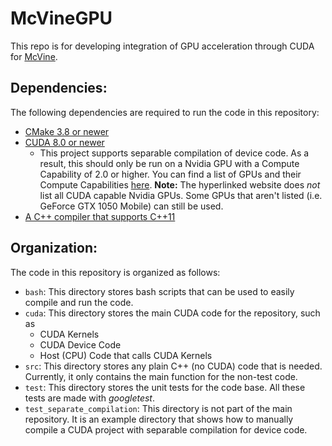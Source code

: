 # McVineGPU

This repo is for developing integration of GPU acceleration through CUDA for [McVine](https://github.com/mcvine/mcvine).

## Dependencies:

The following dependencies are required to run the code in this repository:
* [CMake 3.8 or newer](https://cmake.org/)
* [CUDA 8.0 or newer](https://developer.nvidia.com/cuda-toolkit)
  * This project supports separable compilation of device code. As a result, this should only be run on a Nvidia GPU with a Compute Capability of 2.0 or higher. You can find a list of GPUs and their Compute Capabilities [here](https://developer.nvidia.com/cuda-gpus). __Note:__ The hyperlinked website does _not_ list all CUDA capable Nvidia GPUs. Some GPUs that aren't listed (i.e. GeForce GTX 1050 Mobile) can still be used.
* [A C++ compiler that supports C++11](https://gcc.gnu.org/gcc-4.8/)

## Organization:

The code in this repository is organized as follows:
* `bash`: This directory stores bash scripts that can be used to easily compile and run the code.
* `cuda`: This directory stores the main CUDA code for the repository, such as
  * CUDA Kernels
  * CUDA Device Code
  * Host (CPU) Code that calls CUDA Kernels
* `src`: This directory stores any plain C++ (no CUDA) code that is needed. Currently, it only contains the main function for the non-test code.
* `test`: This directory stores the unit tests for the code base. All these tests are made with *googletest*.
* `test_separate_compilation`: This directory is not part of the main repository. It is an example directory that shows how to manually compile a CUDA project with separable compilation for device code.
